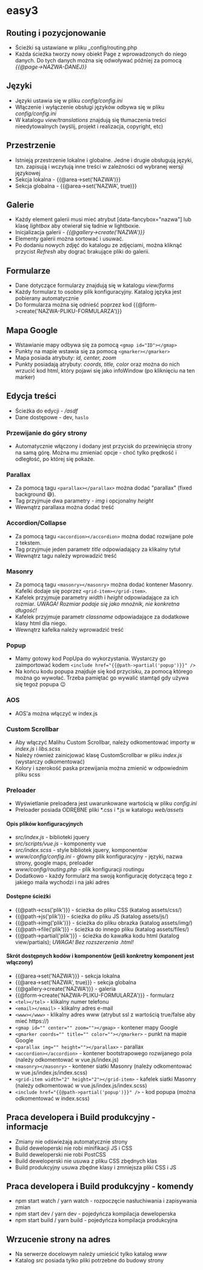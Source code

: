 # easy3

## Routing i pozycjonowanie
* Ścieżki są ustawiane w pliku _config/routing.php
* Każda ścieżka tworzy nowy obiekt Page z wprowadzonych do niego danych. Do tych danych można się odwoływać później za pomocą _{{@page->NAZWA-DANEJ}}_

## Języki
* Języki ustawia się w pliku _config/config.ini_
* Włączenie i wyłączenie obsługi języków odbywa się w pliku _config/config.ini_
* W katalogu _view/translations_ znajdują się tłumaczenia treści nieedytowalnych (wyślij, projekt i realizacja, copyright, etc)

## Przestrzenie
* Istnieją przestrzenie lokalne i globalne. Jedne i drugie obsługują języki, tzn. zapisują i wczytują inne treści w zależności od wybranej wersji językowej
* Sekcja lokalna - {{@area->set('NAZWA')}}
* Sekcja globalna - {{@area->set('NAZWA', true)}}

## Galerie
* Każdy element galerii musi mieć atrybut [data-fancybox="nazwa"] lub klasę _lightbox_ aby otwierał się ładnie w lightboxie.
* Inicjalizacja galerii - _{{@gallery->create('NAZWA')}}_
* Elementy galerii można sortować i usuwać.
* Po dodaniu nowych zdjęć do katalogu ze zdjęciami, można kliknąć przycist _Refresh_ aby dograć brakujące pliki do galerii.

## Formularze
* Dane dotyczące formularzy znajdują się w katalogu _view/forms_
* Każdy formularz to osobny plik konfiguracyjny. Katalog języka jest pobierany automatycznie
* Do formularza można się odnieść poprzez kod {{@form->create('NAZWA-PLIKU-FORMULARZA')}}

## Mapa Google
* Wstawianie mapy odbywa się za pomocą `<gmap id="ID"></gmap>`
* Punkty na mapie wstawia się za pomocą `<gmarker></gmarker>`
* Mapa posiada atrybuty: _id, center, zoom_
* Punkty posiadają atrybuty: _coords, title, color_ oraz można do nich wrzucić kod html, który pojawi się jako infoWindow (po kliknięciu na ten marker)

## Edycja treści
* Ścieżka do edycji - _/asdf_
* Dane dostępowe - dev, `haslo`

### Przewijanie do góry strony
* Automatycznie włączony i dodany jest przycisk do przewinięcia strony na samą górę. Można mu zmieniać opcje - choć tylko prędkość i odległość, po której się pokaże.

### Parallax
* Za pomocą tagu `<parallax></parallax>` można dodać "parallax" (fixed background 😅).
* Tag przyjmuje dwa parametry - _img_ i opcjonalny _height_
* Wewnątrz parallaxa można dodać treść

### Accordion/Collapse
* Za pomocą tagu `<accordion></accordion>` można dodać rozwijane pole z tekstem.
* Tag przyjmuje jeden parametr _title_ odpowiadający za klikalny tytuł
* Wewnątrz tagu należy wprowadzić treść

### Masonry
* Za pomocą tagu `<masonry></masonry>` można dodać kontener Masonry. Kafelki dodaje się poprzez `<grid-item></grid-item>`.
* Kafelek przyjmuje parametry _width_ i _height_ odpowiadające za ich rozmiar. *UWAGA! Rozmiar podaje się jako mnożnik, nie konkretna długość!*
* Kafelek przyjmuje parametr _classname_ odpowiadające za dodatkowe klasy html dla niego.
* Wewnątrz kafelka należy wprowadzić treść

### Popup
* Mamy gotowy kod PopUpa do wykorzystania. Wystarczy go zaimportować kodem `<include href="{{@path->partial('popup')}}" />`
* Na końcu kodu popupa znajduje się kod przycisku, za pomocą którego można go wywołać. Trzeba pamiętać go wywalić stamtąd gdy używa się tegoż popupa 😉

### AOS
* AOS'a można włączyć w index.js

### Custom Scrollbar
* Aby włączyć Malihu Custom Scrollbar, należy odkomentować importy w _index.js_ i _libs.scss_
* Należy również zainicjować klasę CustomScrollbar w pliku _index.js_ (wystarczy odkomentować)
* Kolory i szerokość paska przewijania można zmienić w odpowiednim pliku scss

### Preloader
* Wyświetlanie preloadera jest uwarunkowane wartością w pliku _config.ini_
* Preloader posiada ODRĘBNE pliki *.css i *.js w katalogu _web/assets_

#### Opis plików konfiguracyjnych
* *src/index.js* - biblioteki jquery
* *src/scripts/vue.js* - komponenty vue
* *src/index.scss* - style bibliotek jquery, komponentów
* *www/config/config.ini* - główny plik konfiguracyjny - języki, nazwa strony, google maps, preloader
* *www/config/routing.php* - plik konfiguracji routingu
* Dodatkowo - każdy formularz ma swoją konfigurację dotyczącą tego z jakiego maila wychodzi i na jaki adres

#### Dostępne ścieżki
* {{@path->css('plik')}} - ścieżka do pliku CSS (katalog assets/css/)
* {{@path->js('plik')}} - ścieżka do pliku JS (katalog assets/js/)
* {{@path->img('plik')}} - ścieżka do pliku obrazka (katalog assets/img/)
* {{@path->file('plik')}} - ścieżka do innego pliku (katalog assets/files/)
* {{@path->partial('plik')}} - ścieżka do kawałka kodu html (katalog view/partials); *UWAGA! Bez rozszerzenia .html!*

#### Skrót dostępnych kodów i komponentów (jeśli konkretny komponent jest włączony)
* {{@area->set('NAZWA')}} - sekcja lokalna
* {{@area->set('NAZWA', true)}} - sekcja globalna
* {{@gallery->create('NAZWA')}} - galeria
* {{@form->create('NAZWA-PLIKU-FORMULARZA')}} - formularz
* `<tel></tel>` - klikalny numer telefonu
* `<email></email>` - klikalny adres e-mail
* `<www></www>` - klikalny adres www (atrybut ssl z wartością true/false aby mieć https://)
* `<gmap id="" center="" zoom=""></gmap>` - kontener mapy Google
* `<gmarker coords="" title="" color=""></gmarker>` - punkt na mapie Google
* `<parallax img="" height=""></parallax>` - parallax
* `<accordion></accordion>` - kontener bootstrapowego rozwijanego pola (należy odkomentować w vue.js/index.js)
* `<masonry></masonry>` - kontener siatki Masonry (należy odkomentować w vue.js/index.js/index.scss)
* `<grid-item width="2" height="2"></grid-item>` - kafelek siatki Masonry (należy odkomentować w vue.js/index.js/index.scss)
* `<include href="{{@path->partial('popup')}}" />` - kod popupa (można odkomentować w index.scss)

## Praca developera i Build produkcyjny - informacje
* Zmiany nie odświeżają automatycznie strony
* Build deweloperski nie robi minifikacji JS i CSS
* Build deweloperski nie robi PostCSS
* Build deweloperski nie usuwa z pliku CSS zbędnych klas
* Build produkcyjny usuwa zbędne klasy i zmniejsza pliki CSS i JS

## Praca developera i Build produkcyjny - komendy
* npm start watch / yarn watch - rozpoczęcie nasłuchiwania i zapisywania zmian
* npm start dev / yarn dev - pojedyńcza kompilacja deweloperska
* npm start build / yarn build - pojedyńcza kompilacja produkcyjna

## Wrzucenie strony na adres
* Na serwerze docelowym należy umieścić tylko katalog *www*
* Katalog *src* posiada tylko pliki potrzebne do budowy strony